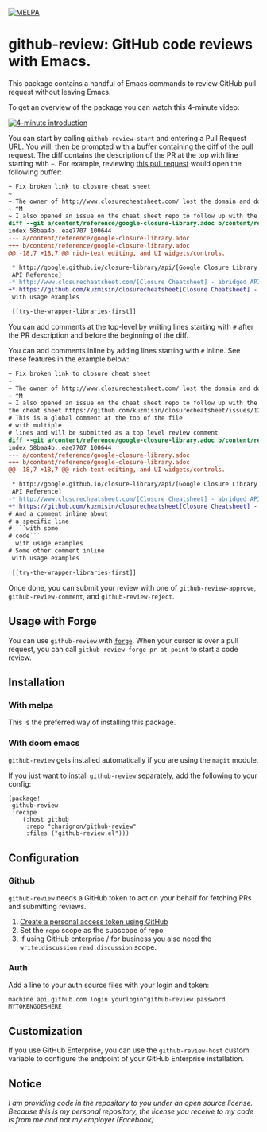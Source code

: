[![MELPA](https://melpa.org/packages/github-review-badge.svg)](https://melpa.org/#/github-review)

# github-review: GitHub code reviews with Emacs.

This package contains a handful of Emacs commands to review GitHub pull request
without leaving Emacs.

To get an overview of the package you can watch this 4-minute video:

[![4-minute introduction](https://img.youtube.com/vi/u2tKzmKTNy4/0.jpg)](https://www.youtube.com/watch?v=u2tKzmKTNy4)

You can start by calling `github-review-start` and entering a Pull Request URL. You will, then be prompted with a buffer containing the diff of the pull request. The diff contains the description of the PR at the top with line starting with `~`. For example, reviewing [this pull request](https://github.com/clojure/clojurescript-site/pull/293) would open the following buffer:

```diff
~ Fix broken link to closure cheat sheet
~
~ The owner of http://www.closurecheatsheet.com/ lost the domain and does not intend to maintain it. This commit replaces the now defunkt link to http://www.closurecheat$
~ ^M
~ I also opened an issue on the cheat sheet repo to follow up with the author of the cheat sheet https://github.com/kuzmisin/closurecheatsheet/issues/12.
diff --git a/content/reference/google-closure-library.adoc b/content/reference/google-closure-library.adoc
index 58baa4b..eae7707 100644
--- a/content/reference/google-closure-library.adoc
+++ b/content/reference/google-closure-library.adoc
@@ -18,7 +18,7 @@ rich-text editing, and UI widgets/controls.

 * http://google.github.io/closure-library/api/[Google Closure Library
 API Reference]
-* http://www.closurecheatsheet.com/[Closure Cheatsheet] - abridged API
+* https://github.com/kuzmisin/closurecheatsheet[Closure Cheatsheet] - abridged API
 with usage examples

 [[try-the-wrapper-libraries-first]]
```

You can add comments at the top-level by writing lines starting with `#` after the PR description and before the beginning of the diff.

You can add comments inline by adding lines starting with `#` inline. See these features in the example below:

```diff
~ Fix broken link to closure cheat sheet
~
~ The owner of http://www.closurecheatsheet.com/ lost the domain and does not intend to maintain it. This commit replaces the now defunkt link to http://www.closurecheat$
~ ^M
~ I also opened an issue on the cheat sheet repo to follow up with the author of
the cheat sheet https://github.com/kuzmisin/closurecheatsheet/issues/12.
# This is a global comment at the top of the file
# with multiple
# lines and will be submitted as a top level review comment
diff --git a/content/reference/google-closure-library.adoc b/content/reference/google-closure-library.adoc
index 58baa4b..eae7707 100644
--- a/content/reference/google-closure-library.adoc
+++ b/content/reference/google-closure-library.adoc
@@ -18,7 +18,7 @@ rich-text editing, and UI widgets/controls.

 * http://google.github.io/closure-library/api/[Google Closure Library
 API Reference]
-* http://www.closurecheatsheet.com/[Closure Cheatsheet] - abridged API
+* https://github.com/kuzmisin/closurecheatsheet[Closure Cheatsheet] - abridged API
# And a comment inline about
# a specific line
# ```with some
# code```
  with usage examples
# Some other comment inline
 with usage examples

 [[try-the-wrapper-libraries-first]]
```

Once done, you can submit your review with one of `github-review-approve`, `github-review-comment`, and `github-review-reject`.

## Usage with Forge

You can use `github-review` with [`forge`](https://github.com/magit/forge).
When your cursor is over a pull request, you can call `github-review-forge-pr-at-point` to start a code
review.

## Installation

### With melpa

This is the preferred way of installing this package.

### With doom emacs

`github-review` gets installed automatically if you are using the `magit` module.

If you just want to install `github-review` separately, add the following to your config:

```emacs-lisp
(package!
 github-review
 :recipe
    (:host github
     :repo "charignon/github-review"
     :files ("github-review.el")))
```

## Configuration

### Github

`github-review` needs a GitHub token to act on your behalf for fetching PRs and
submitting reviews.

1. [Create a personal access token using GitHub](https://github.com/settings/tokens)
2. Set the `repo` scope as the subscope of repo
3. If using GitHub enterprise / for business you also need the `write:discussion` `read:discussion` scope.

### Auth
Add a line to your auth source files with your login and token:

```
machine api.github.com login yourlogin^github-review password MYTOKENGOESHERE
```

## Customization

If you use GitHub Enterprise, you can use the `github-review-host` custom variable to
configure the endpoint of your GitHub Enterprise installation.

## Notice

*I am providing code in the repository to you under an open source license. Because this is my personal repository, the license you receive to my
code is from me and not my employer (Facebook)*
